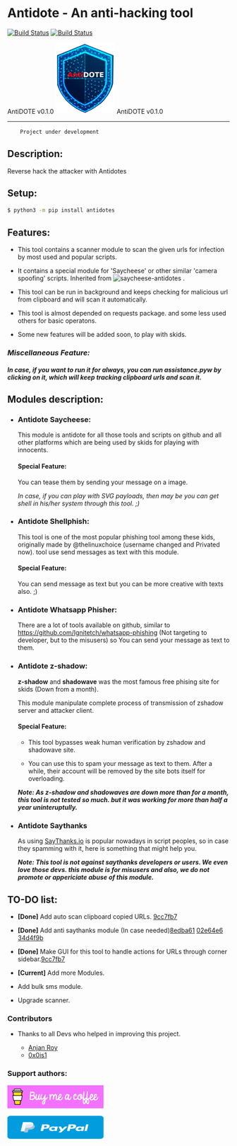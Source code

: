 # Antidote - An anti-hacking tool

[![Build Status](https://travis-ci.com/StrinTH/Antidote.svg?branch=master)](https://travis-ci.com/StrinTH/Antidote)
[![Build Status](https://img.shields.io/badge/stage-alpha-orange)]()

AntiDOTE v0.1.0
![logo](./assets/logo2.png)
AntiDOTE v0.1.0

--------------

```sh
    Project under development
```

## Description:

Reverse hack the attacker with Antidotes

## Setup:

```sh
$ python3 -m pip install antidotes
```

## Features:

* This tool contains a scanner module to scan the given urls for infection by most used and popular scripts.

* It contains a special module for 'Saycheese' or other similar 'camera spoofing' scripts. Inherited from ![saycheese-antidotes](https://github.com/StrinTH/saycheese-antidote) .

* This tool can be run in background and keeps checking for malicious url from clipboard and will scan it automatically.

* This tool is almost depended on requests package. and some less used others for basic operatons.

* Some new features will be added soon, to play with skids.

### _Miscellaneous Feature:_
##### In case, if you want to run it for always, you can run assistance.pyw by clicking on it, which will keep tracking clipboard urls and scan it.

## Modules description:

* ### Antidote Saycheese:

    This module is antidote for all those tools and scripts on github and all other platforms which are being used by skids for playing with innocents.

    #### Special Feature:

    You can tease them by sending your message on a image.

    *In case, if you can play with SVG payloads, then may be you can get shell in his/her system through this tool. ;)*

* ### Antidote Shellphish:

    This tool is one of the most popular phishing tool among these kids, originally made by @thelinuxchoice (username changed  and Privated now).
    tool use send messages as text with this module.

    #### Special Feature:

    You can send message as text but you can be more creative with texts also. ;)

* ### Antidote Whatsapp Phisher:

    There are a lot of tools available on github, similar to
    <https://github.com/Ignitetch/whatsapp-phishing> (Not targeting to developer, but to the misusers)
    so You can send your message as text to them.

* ### Antidote z-shadow:

    **z-shadow** and **shadowave** was the most famous free phising site for skids (Down from a month).

    This module manipulate complete process of transmission of zshadow server and attacker client.

    #### Special Feature:
    
    * This tool bypasses weak human verification by zshadow and shadowave site.
    
    * You can use this to spam your message as text to them. After a while, their account will be removed by the site bots itself for overloading.

    ***Note: As z-shadow and shadowaves are down more than for a month, this tool is not tested so much. 
    but it was working for more than half a year uninteruptully.***

* ### Antidote Saythanks

    As using [SayThanks.io](https://saythanks.io) is popular nowadays in script peoples, so in case they spamming with it, here is something that might help you.

    ***Note: This tool is not against saythanks developers or users. We even love those devs. this module is for misusers and also, we do not promote or appericiate abuse of this module.***


## TO-DO list:

* **[Done]** Add auto scan clipboard copied URLs. [9cc7fb7](https://github.com/StrinTH/Antidote/commit/9cc7fb7)

* **[Done]** Add anti saythanks module (In case needed)[8edba61](https://github.com/StrinTH/Antidote/commit/8edba61) [02e64e6](https://github.com/StrinTH/Antidote/commit/02e64e6) [34d4f9b](https://github.com/StrinTH/Antidote/commit/34d4f9b)

* **[Done]** Make GUI for this tool to handle actions for URLs through corner sidebar.[9cc7fb7](https://github.com/StrinTH/Antidote/commit/9cc7fb7)

* **[Current]** Add more Modules.

* Add bulk sms module.

* Upgrade scanner.

### Contributors

* Thanks to all Devs who helped in improving this project.

  * [Anjan Roy](https://github.com/itzmeanjan)
  * [0x0is1](https://github.com/0x0is1)

### **Support authors**:

[![Donate](./assets/default-pink.png)](https://www.buymeacoffee.com/6dciIwk)

[![Donate](./assets/-460.png)](https://paypal.me/0x0is1?locale.x=en_GB)
